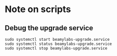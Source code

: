 # Note on scripts

## Debug the upgrade service

```
sudo systemctl start beamylabs-upgrade.service
sudo systemctl status beamylabs-upgrade.service
sudo systemctl stop beamylabs-upgrade.service
```
